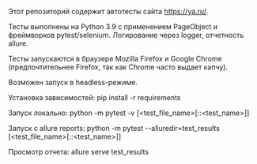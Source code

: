 Этот репозиторий содержит автотесты сайта https://ya.ru/.

Тесты выполнены на Python 3.9 с применением PageObject и фреймворков pytest/selenium.
Логирование через logger, отчетность allure.

Тесты запускаются в браузере Mozilla Firefox и Google Chrome (предпочтительнее Firefox, так как Chrome часто выдает капчу).

Возможен запуск в headless-режиме.

Установка зависимостей: pip install -r requirements

Запуск локально:
python -m pytest -v [<test_file_name>[::<test_name>]]

Запуск с allure reports:
python -m pytest --alluredir=test_results [<test_file_name>[::<test_name>]]

Просмотр отчета:
allure serve test_results

